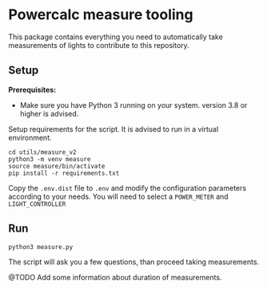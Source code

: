 # Powercalc measure tooling

This package contains everything you need to automatically take measurements of lights to contribute to this repository.

## Setup

**Prerequisites:**
- Make sure you have Python 3 running on your system. version 3.8 or higher is advised.

Setup requirements for the script. It is advised to run in a virtual environment.
```
cd utils/measure_v2
python3 -m venv measure
source measure/bin/activate
pip install -r requirements.txt
```

Copy the `.env.dist` file to `.env` and modify the configuration parameters according to your needs.
You will need to select a `POWER_METER` and `LIGHT_CONTROLLER`

## Run

```
python3 measure.py
```

The script will ask you a few questions, than proceed taking measurements.

@TODO Add some information about duration of measurements.